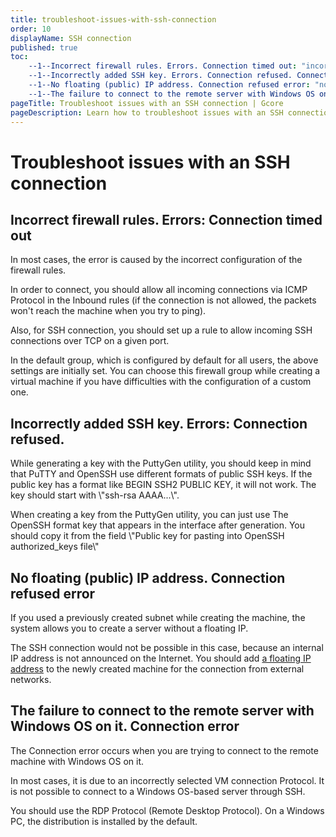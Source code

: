 ```yaml
---
title: troubleshoot-issues-with-ssh-connection
order: 10
displayName: SSH connection
published: true
toc:
    --1--Incorrect firewall rules. Errors. Connection timed out: "incorrect-firewall-rules-errors-connection-timed-out"
    --1--Incorrectly added SSH key. Errors. Connection refused. Connection timed out: "incorrectly-added-ssh-key-errors-connection-refused"
    --1--No floating (public) IP address. Connection refused error: "no-floating-public-ip-address-connection-refused-error"
    --1--The failure to connect to the remote server with Windows OS on it. Connection error.: "the-failure-to-connect-to-the-remote-server-with-windows-os-on-it-connection-error"
pageTitle: Troubleshoot issues with an SSH connection | Gcore
pageDescription: Learn how to troubleshoot issues with an SSH connection.
---
```

# Troubleshoot issues with an SSH connection

## Incorrect firewall rules. Errors: Connection timed out

In most cases, the error is caused by the incorrect configuration of the firewall rules.

In order to connect, you should allow all incoming connections via ICMP Protocol in the Inbound rules (if the connection is not allowed, the packets won't reach the machine when you try to ping).

Also, for SSH connection, you should set up a rule to allow incoming SSH connections over TCP on a given port.

In the default group, which is configured by default for all users, the above settings are initially set. You can choose this firewall group while creating a virtual machine if you have difficulties with the configuration of a custom one.

## Incorrectly added SSH key. Errors: Connection refused.

While generating a key with the PuttyGen utility, you should keep in mind that PuTTY and OpenSSH use different formats of public SSH keys. If the public key has a format like BEGIN SSH2 PUBLIC KEY, it will not work. The key should start with \\"ssh-rsa AAAA...\\".

When creating a key from the PuttyGen utility, you can just use The OpenSSH format key that appears in the interface after generation. You should copy it from the field \\"Public key for pasting into OpenSSH authorized_keys file\\"

## No floating (public) IP address. Connection refused error

If you used a previously created subnet while creating the machine, the system allows you to create a server without a floating IP.

The SSH connection would not be possible in this case, because an internal IP address is not announced on the Internet. You should add <a href="https://gcore.com/docs/cloud/networking/ip-address/create-and-configure-a-floating-ip-address" target="_blank">a floating IP address</a> to the newly created machine for the connection from external networks.

## The failure to connect to the remote server with Windows OS on it. Connection error

The Connection error occurs when you are trying to connect to the remote machine with Windows OS on it.

In most cases, it is due to an incorrectly selected VM connection Protocol. It is not possible to connect to a Windows OS-based server through SSH.

You should use the RDP Protocol (Remote Desktop Protocol). On a Windows PC, the distribution is installed by the default.